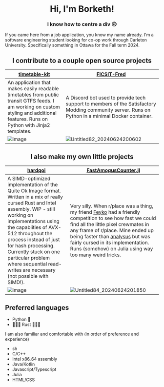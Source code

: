 <div align="center"> <h1>Hi, I'm Borketh!</h1> <h3>I know how to centre a div 🙃</h3> </div>


If you came here from a job application, you know my name already.
I'm a software engineering student looking for co-op work through Carleton University.
Specifically something in Ottawa for the Fall term 2024.


<h2 align="center"> I contribute to a couple open source projects </h2>

| [timetable-kit](https://github.com/neroden/timetable-kit) | [FICSIT-Fred](https://github.com/Feyko/FICSIT-Fred) |
| --- | --- |
| An application that makes easily readable timetables from public transit GTFS feeds. I am working on custom styling and additional features.  Runs on Python with Jinja2 templates.  | A Discord bot used to provide tech support to members of the Satisfactory Modding community server.  Runs on Python in a minimal Docker container. |
| ![image](https://github.com/Borketh/Borketh/assets/80119007/64673510-a25a-4668-87cd-8f5c6fb0e75e) | ![Untitled82_20240624200602](https://github.com/Borketh/Borketh/assets/80119007/84c781a8-4733-4a6d-b087-3d20246de4e9)  |


<h2 align="center"> I also make my own little projects</h2>

| [hardqoi](https://github.com/Borketh/hardqoi) | [FastAmogusCounter.jl](https://github.com/Borketh/FastAmogusCounter.jl) |
| --- | --- |
| A SIMD-optimized implementation of the Quite Ok Image format. Written in a mix of really cursed Rust and Intel assembly. WIP - still working on implementations using the capabiities of AVX-512 throughout the process instead of just for hash processing. Currently stuck on one particular problem where sequential read-writes are necessary (not possible with SIMD!). | Very silly. When r/place was a thing, my friend [Feyko](https://github.com/Feyko) had a friendly competition to see how fast we could find all the little pixel crewmates in any frame of r/place. Mine ended up being faster than [analysus](https://github.com/Feyko/analysus) but was fairly cursed in its implementation. Runs (somehow) on Julia using way too many weird tricks. | 
| ![image](https://github.com/Borketh/Borketh/assets/80119007/b4ec6cd3-d5ea-4a62-b40c-6890a5f35b5a) | ![Untitled84_20240624201850](https://github.com/Borketh/Borketh/assets/80119007/5d56ce70-f6ae-49dc-9a9e-6d3c59c0b5f7) |



## Preferred languages
- Python 🐍
- 🦀🦀🦀 Rust 🦀🦀🦀

I am also familiar and comfortable with (in order of preference and experience)
- sh
- C/C++
- Intel x86_64 assembly
- Java/Kotlin
- Javascript/Typescript
- Julia 
- HTML/CSS

<!--
**Borketh/Borketh** is a ✨ _special_ ✨ repository because its `README.md` (this file) appears on your GitHub profile.

Here are some ideas to get you started:

- 🔭 I’m currently working on ...
- 🌱 I’m currently learning ...
- 👯 I’m looking to collaborate on ...
- 🤔 I’m looking for help with ...
- 💬 Ask me about ...
- 📫 How to reach me: ...
- 😄 Pronouns: ...
- ⚡ Fun fact: ...
-->
